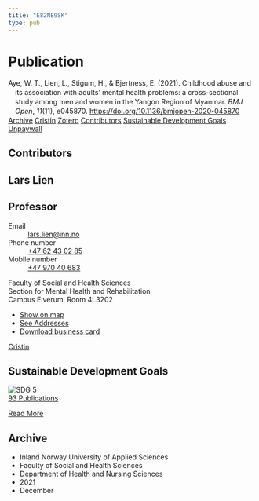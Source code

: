 ```yaml
---
title: "E82NE9SK"
type: pub
---
```

<h1>Publication</h1>
<article id="csl-bib-container-E82NE9SK" class="csl-bib-container">
  <div class="csl-bib-body" style="line-height: 1.35; padding-left: 1em; text-indent:-1em;">
  <div class="csl-entry">Aye, W. T., Lien, L., Stigum, H., &amp; Bjertness, E. (2021). Childhood abuse and its association with adults&#x2019; mental health problems: a cross-sectional study among men and women in the Yangon Region of Myanmar. <i>BMJ Open</i>, <i>11</i>(11), e045870. <a href="https://doi.org/10.1136/bmjopen-2020-045870">https://doi.org/10.1136/bmjopen-2020-045870</a></div>
</div>
  <div class="csl-bib-buttons">
    <a href="#taxonomy-article-E82NE9SK" class="csl-bib-button">Archive</a>
    <a href alt="Cristin URL" class="csl-bib-button">Cristin</a>
    <a href alt="Zotero URL" class="csl-bib-button">Zotero</a>
    <a href="#contributors-article-E82NE9SK" class="csl-bib-button">Contributors</a>
    <a href="#sdg-article-E82NE9SK" class="csl-bib-button">Sustainable Development Goals</a>
    <a href="https://bmjopen.bmj.com/content/bmjopen/11/11/e045870.full.pdf" class="csl-bib-button">Unpaywall</a>
  </div>
  <div id="csl-bib-meta-container-E82NE9SK"></div>
</article>
<div id="csl-bib-meta-E82NE9SK" class="csl-bib-meta">
  <article id="contributors-article-E82NE9SK" class="contributors-article">
    <h1>Contributors</h1>
    <div class="personas">
<div class="vrtx-hinn-person-card">
<div class="photo">
<i class="lar la-user-circle missing-person"></i>
</div>
<div class="info">
<hgroup><h1>Lars Lien</h1>
<h2>Professor</h2>
</hgroup><dl>
<dt>Email</dt>
<dd>
<a href="mailto:lars.lien@inn.no">lars.lien@inn.no</a>
</dd>
<dt>Phone number</dt>
<dd><a href="tel:+4762430285">
+47 62 43 02 85
</a></dd>
<dt>Mobile number</dt>
<dd><a href="tel:+4797040683">
+47 970 40 683
</a></dd>
</dl>
<p>
Faculty of Social and Health Sciences<br>
Section for Mental Health and Rehabilitation<br>
Campus Elverum,
Room 4L3202
</p>
<ul class="vrtx-hinn-links">
<li><a href="https://www.google.com/maps?q=60.88177,11.53669">Show on map</a></li>
<li><a href="https://www.inn.no/english/find-an-employee/lars-lien.html#vrtx-hinn-addresses">See Addresses</a></li>
<li><a href="https://www.inn.no/english/find-an-employee/lars-lien.html?vrtx=vcf">Download business card</a></li>
</ul>
</div>
</div>
<a href="https://app.cristin.no/persons/show.jsf?id=14287" alt="Cristin URL" class="personas-cristin">Cristin</a>
</div>
  </article>
  <article id="sdg-article-E82NE9SK" class="sdg-article">
    <h1>Sustainable Development Goals</h1>
    <div class="sdg-container"><div id="sdg5" class="sdg">
<img src="{{< params subfolder >}}images/sdg/sdg05_en.png" class="image" alt="SDG 5">
<div class="sdg-overlay">
<a href="{{< params subfolder >}}en/archive/?sdg=5#archive" class="sdg-publication-count"><span>93</span> Publications</a>
<p><a href="https://sdgs.un.org/goals/goal5" class="sdg-read-more">Read More</a></p>
</div>
</div></div>
  </article>
  <article id="taxonomy-article-E82NE9SK" class="taxonomy-article">
    <h1>Archive</h1>
    <ul>
      <li>Inland Norway University of Applied Sciences</li>
      <li>Faculty of Social and Health Sciences</li>
      <li>Department of Health and Nursing Sciences</li>
      <li>2021</li>
      <li>December</li>
    </ul>
  </article>
</div>
